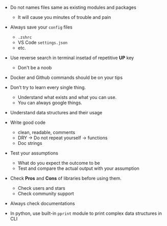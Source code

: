 * Do not names files same as existing modules and packages
  * It will cause you minutes of trouble and pain

* Always save your `config` files
  * `.zshrc`
  * VS Code `settings.json`
  * etc.

* Use reverse search in terminal insetad of repetitive **UP** key
  * Don't be a noob

* Docker and Github commands should be on your tips

* Don’t try to learn every single thing. 
  * Understand what exists and what you can use. 
  * You can always google things.
  
* Understand data structures and their usage

* Write good code
  * clean, readable, comments
  * DRY -> Do not repeat yourself -> functions
  * Doc strings
  
* Test your assumptions
  * What do you expect the outcome to be
  * Test and compare the actual output with your assumption
  
* Check **Pros** and **Cons** of libraries before using them.
  * Check users and stars
  * Check community support

* Always check documentations

* In python, use built-in `pprint` module to print complex data structures in CLI
